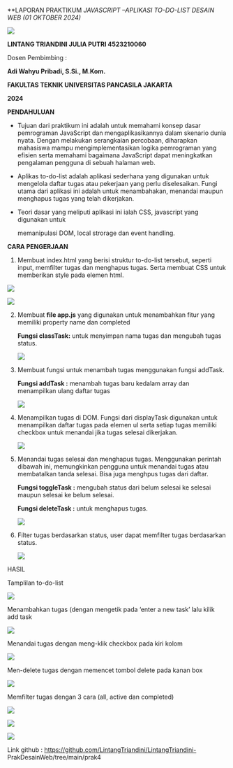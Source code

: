 ﻿**LAPORAN PRAKTIKUM *JAVASCRIPT –*APLIKASI *TO-DO-LIST* DESAIN WEB (01 OKTOBER 2024)** 

![](Aspose.Words.09ae0769-2fcb-40ac-a869-71aa905bb91a.001.png)

**LINTANG TRIANDINI JULIA PUTRI 4523210060** 

Dosen Pembimbing : 

**Adi Wahyu Pribadi, S.Si., M.Kom.**

**FAKULTAS TEKNIK 
UNIVERSITAS PANCASILA JAKARTA** 

**2024** 

**PENDAHULUAN** 

- Tujuan dari praktikum ini adalah untuk memahami konsep dasar pemrograman JavaScript dan mengaplikasikannya dalam skenario dunia nyata. Dengan melakukan serangkaian percobaan, diharapkan mahasiswa mampu mengimplementasikan logika pemrograman yang efisien serta memahami bagaimana JavaScript dapat meningkatkan pengalaman pengguna di sebuah halaman web. 
- Aplikas to-do-list adalah aplikasi sederhana yang digunakan untuk mengelola daftar tugas atau pekerjaan yang perlu diselesaikan. Fungi utama dari aplikasi ini adalah untuk menambahakan, menandai maupun menghapus tugas yang telah dikerjakan.  
- Teori dasar yang meliputi aplikasi ini ialah CSS, javascript yang digunakan untuk 

  memanipulasi DOM, local strorage dan event handling. 

**CARA PENGERJAAN** 

1. Membuat index.html yang berisi struktur to-do-list tersebut, seperti input, memfilter tugas dan menghapus tugas. Serta membuat CSS untuk memberikan style pada elemen html.  

![](Aspose.Words.09ae0769-2fcb-40ac-a869-71aa905bb91a.002.jpeg)

![](Aspose.Words.09ae0769-2fcb-40ac-a869-71aa905bb91a.003.jpeg)

2. Membuat **file app.js** yang digunakan untuk menambahkan fitur yang memiliki property name dan completed

   **Fungsi classTask:** untuk menyimpan nama tugas dan mengubah tugas status.

   ![](Aspose.Words.09ae0769-2fcb-40ac-a869-71aa905bb91a.004.jpeg)

3. Membuat fungsi untuk menambah tugas menggunakan fungsi addTask.

   **Fungsi addTask :** menambah tugas baru kedalam array dan menampilkan ulang daftar tugas

   ![](Aspose.Words.09ae0769-2fcb-40ac-a869-71aa905bb91a.005.jpeg)

4. Menampilkan tugas di DOM. Fungsi dari displayTask digunakan untuk menampilkan daftar tugas pada elemen ul serta setiap tugas memiliki checkbox untuk menandai jika tugas selesai dikerjakan.

   ![](Aspose.Words.09ae0769-2fcb-40ac-a869-71aa905bb91a.006.jpeg)

5. Menandai tugas selesai dan menghapus tugas. Menggunakan perintah dibawah ini,  memungkinkan pengguna untuk menandai tugas atau membatalkan tanda selesai. Bisa juga menghpus tugas dari daftar.  

   **Fungsi toggleTask :** mengubah status dari belum selesai ke selesai maupun selesai ke belum selesai. 

   **Fungsi deleteTask :** untuk menghapus tugas. 

   ![](Aspose.Words.09ae0769-2fcb-40ac-a869-71aa905bb91a.007.png)

6. Filter tugas berdasarkan status, user dapat memfilter tugas berdasarkan status.  

   ![](Aspose.Words.09ae0769-2fcb-40ac-a869-71aa905bb91a.008.jpeg)

HASIL 

Tamplilan to-do-list 

![](Aspose.Words.09ae0769-2fcb-40ac-a869-71aa905bb91a.009.jpeg)

Menambahkan tugas (dengan mengetik pada ‘enter a new task’ lalu kilik add task 

![](Aspose.Words.09ae0769-2fcb-40ac-a869-71aa905bb91a.010.jpeg)

Menandai tugas dengan meng-klik checkbox pada kiri kolom  

![](Aspose.Words.09ae0769-2fcb-40ac-a869-71aa905bb91a.011.jpeg)

Men-delete tugas dengan memencet tombol delete pada kanan box 

![](Aspose.Words.09ae0769-2fcb-40ac-a869-71aa905bb91a.012.jpeg)

Memfilter tugas dengan 3 cara (all, active dan completed) 

![](Aspose.Words.09ae0769-2fcb-40ac-a869-71aa905bb91a.013.jpeg)

![](Aspose.Words.09ae0769-2fcb-40ac-a869-71aa905bb91a.014.jpeg)

![](Aspose.Words.09ae0769-2fcb-40ac-a869-71aa905bb91a.015.jpeg)

Link github :  https://github.com/LintangTriandini/LintangTriandini- PrakDesainWeb/tree/main/prak4 

